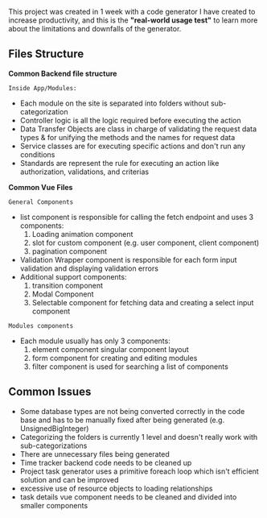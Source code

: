 This project was created in 1 week with a code generator I have created to increase productivity, and this is the **"real-world usage test"** to learn more about the limitations  and downfalls of the generator.


## Files Structure

**Common Backend file structure**

`Inside App/Modules:`

- Each module on the site is separated into folders without sub-categorization 
- Controller logic is all the logic required before executing the action
- Data Transfer Objects are class in charge of validating the request data types & for unifying the methods and the names for request data
- Service classes are for executing specific actions and don't run any conditions
- Standards are represent the rule for executing an action like authorization, validations, and criterias

**Common Vue Files**

`General Components `
- list component is responsible for calling the fetch endpoint and uses 3 components:
    1. Loading animation component
    2. slot for custom component (e.g. user component, client component)
    3. pagination component
- Validation Wrapper component is responsible for each form input validation and displaying validation errors
- Additional support components: 
    1. transition component
    2. Modal Component
    3. Selectable component for fetching data and creating a select input component
    
`Modules components`
- Each module usually has only 3 components:
    1. element component singular component layout 
    2. form component for creating and editing modules
    3. filter component is used for searching a list of components
    
    
## Common Issues

- Some database types are not being converted correctly in the code base and has to be manually fixed after being generated (e.g. UnsignedBigInteger)
- Categorizing the folders is currently 1 level and doesn't really work with sub-categorizations
- There are unnecessary files being generated
- Time tracker backend code needs to be cleaned up 
- Project task generator uses a primitive foreach loop which isn't efficient solution and can be improved
- excessive use of resource objects to loading relationships
- task details vue component needs to be cleaned and divided into smaller components